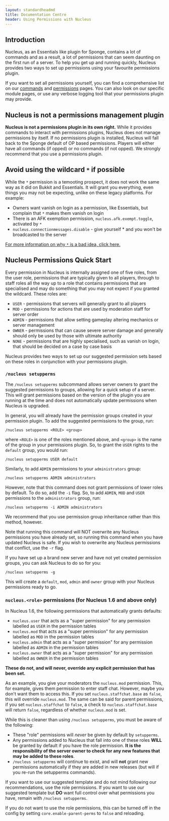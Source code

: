 ```yaml
---
layout: standardheadmd
title: Documentation Centre
header: Using Permissions with Nucleus 
---
```


## Introduction

Nucleus, as an Essentials like plugin for Sponge, contains a lot of commands and as a result,
a lot of permissions that can seem daunting on the first run of a server. To help you get up
and running quickly, Nucleus provides two ways to set up permissions using your favourite 
permissions plugin.

If you want to set all permissions yourself, you can find a comprehensive list on our
[commands](../commands2.html) and [permissions](../permissions.html) pages. You can also
look on our specific module pages, or use any verbose logging tool that your permissions plugin
may provide.

## Nucleus is not a permissions management plugin

**Nucleus is not a permissions plugin in its own right.** While it provides commands to interact
with permissions plugins, Nucleus does not manage permissions by itself. If no permissions plugin is
installed, Nucleus will fall back to the Sponge default of OP based permissions. Players will 
either have all commands (if opped) or no commands (if not opped). We strongly recommend that you
use a permissions plugin.

## Avoid using the wildcard `*` if possible

While the `*` permission is a temooting prospect, it does not work the same way as it did on Bukkit
and Essentials. It will grant you everything, even things you may not be expecting, unlike on these
legacy platforms. For example:

* Owners want vanish on login as a permission, like Essentials, but complain that `*` makes them vanish on login
* There is an AFK exemption permission, `nucleus.afk.exempt.toggle`, activated by `*` 
* `nucleus.connectionmessages.disable` - give yourself * and you won't be broadcasted to the server

[For more information on why `*` is a bad idea, click here.](../nowildcard.html)

## Nucleus Permissions Quick Start

Every permission in Nucleus is internally assigned one of five roles, from the user role, permissions
that are typically given to all players, through to staff roles all the way up to a role that contains
permissions that are specialised and may do something that you may not expect if you granted the wildcard.
These roles are:

* `USER` - permissions that servers will generally grant to all players
* `MOD` - permissions for actions that are used by moderation staff for server order
* `ADMIN` - permissions that allow setting gameplay altering mechanics or server management
* `OWNER` - permissions that can cause severe server damage and generally should only be used by those with ultimate authority
* `NONE`  - permissions that are highly specialised, such as vanish on login, that should be decided on a case by case basis

Nucleus provides two ways to set up our suggested permission sets based on these roles in conjunction with your permissions plugin.

### `/nucleus setupperms`

The `/nucleus setupperms` subcommand allows server owners to grant the suggested permissions to groups, allowing for a quick
setup of a server. This will grant permissions based on the version of the plugin you are running at the time and does not 
automatically update permissions when Nucleus is upgraded.

In general, you will already have the permission groups created in your permission plugin. To add the suggested permissions
to the group, run:

```
/nucleus setupperms <ROLE> <group>
```

where `<ROLE>` is one of the roles mentioned above, and `<group>` is the name of the group in your permissions plugin. So,
to grant the `USER` rights to the `default` group, you would run:

```
/nucleus setupperms USER default
```

Similarly, to add `ADMIN` permissions to your `administrators` group:

```
/nucleus setupperms ADMIN administrators
```

However, note that this command does not grant permissions of lower roles by default. To do so, add the
`-i` flag. So, to add `ADMIN`, `MOD` and `USER` permissions to the `administrators` group, run:

``` 
/nucleus setupperms -i ADMIN administrators
```

We recommend that you use permission group inheritance rather than this method, however.

Note that running this command will NOT overwrite any Nucleus permissions you have already set, so running
this command when you have updated Nucleus is safe. If you wish to overwrite any Nucleus permissions that
conflict, use the `-r` flag.

If you have set up a brand new server and have not yet created permission groups, you can ask Nucleus to do
so for you:

```
/nucleus setupperms -g
```

This will create a `default`, `mod`, `admin` and `owner` group with your Nucleus permissions ready to go.

### `nucleus.<role>` permissions (for Nucleus 1.6 and above only)

In Nucleus 1.6, the following permissions that automatically grants defaults:

* `nucleus.user` that acts as a "super permission" for any permission labelled as `USER` in the permission tables
* `nucleus.mod` that acts as a "super permission" for any permission labelled as `MOD` in the permission tables
* `nucleus.admin` that acts as a "super permission" for any permission labelled as `ADMIN` in the permission tables
* `nucleus.owner` that acts as a "super permission" for any permission labelled as `OWNER` in the permission tables

**These do not, and will never, override any explicit permission that has been set.**

As an example, you give your moderators the `nucleus.mod` permission. This, for example, gives them permission to enter staff chat. However, maybe you don't want them to access this. If you set `nucleus.staffchat.base` as `false`, this will override `nucleus.mod`. The same can be said for parent permissions, if you set `nucleus.staffchat` to `false`, a check to `nucleus.staffchat.base` will return `false`, regardless of whether `nucleus.mod` is set.

While this is cleaner than using `/nucleus setupperms`, you must be aware of the following:

* These "role" permissions will _never_ be given by default by `setupperms`.
* Any permissions added to Nucleus that fall into one of these roles **WILL** be granted by default if you have the role permission. **It is the responsibility of the server owner to check for any new features that may be added to these roles**.
* `/nucleus setupperms` will continue to exist, and will **not** grant new permissions automatically if they are added in new releases (but will if
 you re-run the setupperms commands).

If you want to use our suggested template and do not mind following our recommendations, use the role permissions. If you want to use our suggested template but **DO** want full control over what permissions you have, remain with `/nucleus setupperms`.

If you do not want to use the role permissions, this can be turned off in the config by setting `core.enable-parent-perms` to `false` and reloading.